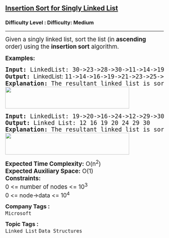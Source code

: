 <h2><a href="https://www.geeksforgeeks.org/problems/insertion-sort-for-singly-linked-list/1?page=4&category=Linked%20List&sortBy=submissions">Insertion Sort for Singly Linked List</a></h2><h3>Difficulty Level : Difficulty: Medium</h3><hr><div class="problems_problem_content__Xm_eO"><p><span style="font-size: 14pt;">Given a singly linked list, sort the list (in <strong>ascending</strong> order) using the <strong>insertion sort</strong> algorithm.</span></p>
<p><span style="font-size: 14pt;"><strong>Examples:</strong></span></p>
<pre><span style="font-size: 14pt;"><strong>Input: </strong>LinkedList: 30-&gt;23-&gt;28-&gt;30-&gt;11-&gt;14-&gt;19-&gt;16-&gt;21-&gt;25 
<strong>Output: </strong><span style="font-family: -apple-system, BlinkMacSystemFont, 'Segoe UI', Roboto, Oxygen, Ubuntu, Cantarell, 'Open Sans', 'Helvetica Neue', sans-serif;">L</span><span style="font-family: -apple-system, BlinkMacSystemFont, 'Segoe UI', Roboto, Oxygen, Ubuntu, Cantarell, 'Open Sans', 'Helvetica Neue', sans-serif;">inkedList: </span>11-&gt;14-&gt;16-&gt;19-&gt;21-&gt;23-&gt;25-&gt;28-&gt;30-&gt;30<strong style="font-family: -apple-system, BlinkMacSystemFont, 'Segoe UI', Roboto, Oxygen, Ubuntu, Cantarell, 'Open Sans', 'Helvetica Neue', sans-serif;"> <br></strong></span><span style="font-size: 14pt;"><strong>Explanation: </strong>The resultant linked list is sorted.<br><img src="https://media.geeksforgeeks.org/img-practice/prod/addEditProblem/706394/Web/Other/blobid0_1722321362.png" width="394" height="69"><br></span></pre>
<pre><span style="font-size: 14pt;"><strong>Input: </strong>LinkedList: 19-&gt;20-&gt;16-&gt;24-&gt;12-&gt;29-&gt;30 
<strong>Output: </strong>Linked List: 12 16 19 20 24 29 30 
<strong>Explanation: </strong>The resultant linked list is sorted.<br><img src="https://media.geeksforgeeks.org/img-practice/prod/addEditProblem/706394/Web/Other/blobid1_1722321370.png" width="394" height="69"><br></span></pre>
<div><span style="font-size: 14pt;"><strong>Expected Time Complexity:</strong> O(n<sup>2</sup>)</span></div>
<div><span style="font-size: 14pt;"><strong>Expected Auxiliary Space:</strong> O(1)</span></div>
<div><span style="font-size: 14pt;"><strong>Constraints:</strong></span></div>
<div><span style="font-size: 14pt;">0 &lt;= number of nodes &lt;= 10<sup>3</sup></span></div>
<div><span style="font-size: 14pt;"><span style="font-size: 18px;">0 &lt;= node-&gt;data &lt;= 10<sup>4</sup></span></span></div></div><p><span style=font-size:18px><strong>Company Tags : </strong><br><code>Microsoft</code>&nbsp;<br><p><span style=font-size:18px><strong>Topic Tags : </strong><br><code>Linked List</code>&nbsp;<code>Data Structures</code>&nbsp;